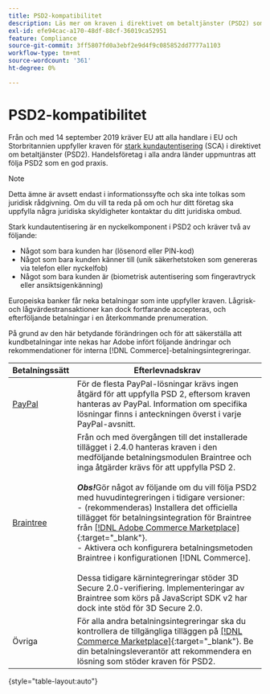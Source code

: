 ```yaml
---
title: PSD2-kompatibilitet
description: Läs mer om kraven i direktivet om betaltjänster (PSD2) som kan påverka din butik.
exl-id: efe94cac-a170-48df-88cf-36019ca52951
feature: Compliance
source-git-commit: 3ff5807fd0a3ebf2e9d4f9c085852dd7777a1103
workflow-type: tm+mt
source-wordcount: '361'
ht-degree: 0%

---
```


# PSD2-kompatibilitet

Från och med 14 september 2019 kräver EU att alla handlare i EU och Storbritannien uppfyller kraven för [stark kundautentisering](https://www.cardinalcommerce.com/content-hub/mandates/psd2-sca/understanding-psd2-sca) (SCA) i direktivet om betaltjänster (PSD2). Handelsföretag i alla andra länder uppmuntras att följa PSD2 som en god praxis.

>[!NOTE]
>
>Detta ämne är avsett endast i informationssyfte och ska inte tolkas som juridisk rådgivning. Om du vill ta reda på om och hur ditt företag ska uppfylla några juridiska skyldigheter kontaktar du ditt juridiska ombud.

Stark kundautentisering är en nyckelkomponent i PSD2 och kräver två av följande:

- Något som bara kunden har (lösenord eller PIN-kod)
- Något som bara kunden känner till (unik säkerhetstoken som genereras via telefon eller nyckelfob)
- Något som bara kunden är (biometrisk autentisering som fingeravtryck eller ansiktsigenkänning)

Europeiska banker får neka betalningar som inte uppfyller kraven. Lågrisk- och lågvärdestransaktioner kan dock fortfarande accepteras, och efterföljande betalningar i en återkommande prenumeration.

På grund av den här betydande förändringen och för att säkerställa att kundbetalningar inte nekas har Adobe infört följande ändringar och rekommendationer för interna [!DNL Commerce]-betalningsintegreringar.

| Betalningssätt | Efterlevnadskrav |
|--- |--- |
| [PayPal](../stores-purchase/paypal.md) | För de flesta PayPal-lösningar krävs ingen åtgärd för att uppfylla PSD 2, eftersom kraven hanteras av PayPal. Information om specifika lösningar finns i anteckningen överst i varje PayPal-avsnitt. |
| [Braintree](../stores-purchase/braintree.md) | Från och med övergången till det installerade tillägget i 2.4.0 hanteras kraven i den medföljande betalningsmodulen Braintree och inga åtgärder krävs för att uppfylla PSD 2. <br /><br />**_Obs!_**&#x200B;Gör något av följande om du vill följa PSD2 med huvudintegreringen i tidigare versioner:<br/>- (rekommenderas) Installera det officiella tillägget för betalningsintegration för Braintree från [[!DNL Adobe Commerce Marketplace]](https://marketplace.magento.com/catalogsearch/result/?q=braintree#q=braintree&amp;idx=m2_cloud_prod_default_products&amp;p=0&amp;nR%5Bvisibility_search%5D%5B%3D%5D%5B0%5D=1){:target=&quot;_blank&quot;}.<br/> - Aktivera och konfigurera betalningsmetoden Braintree i konfigurationen [!DNL Commerce].<br/><br/>Dessa tidigare kärnintegreringar stöder 3D Secure 2.0-verifiering. Implementeringar av Braintree som körs på JavaScript SDK v2 har dock inte stöd för 3D Secure 2.0. |
| Övriga | För alla andra betalningsintegreringar ska du kontrollera de tillgängliga tilläggen på [[!DNL Commerce Marketplace]](https://marketplace.magento.com/extensions/payments-security/payment-integration.html?_ga=2.108129217.2105547619.1564067043-238341041.1564067043){:target=&quot;_blank&quot;}. Be din betalningsleverantör att rekommendera en lösning som stöder kraven för PSD2. |

{style="table-layout:auto"}
